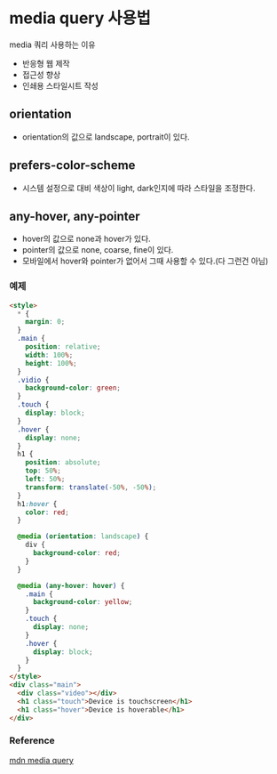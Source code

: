 # media query 사용법

media 쿼리 사용하는 이유

- 반응형 웹 제작
- 접근성 향상
- 인쇄용 스타일시트 작성

## orientation

- orientation의 값으로 landscape, portrait이 있다.

## prefers-color-scheme

- 시스템 설정으로 대비 색상이 light, dark인지에 따라 스타일을 조정한다.

## any-hover, any-pointer

- hover의 값으로 none과 hover가 있다.
- pointer의 값으로 none, coarse, fine이 있다.
- 모바일에서 hover와 pointer가 없어서 그때 사용할 수 있다.(다 그런건 아님)

### 예제

```html
<style>
  * {
    margin: 0;
  }
  .main {
    position: relative;
    width: 100%;
    height: 100%;
  }
  .vidio {
    background-color: green;
  }
  .touch {
    display: block;
  }
  .hover {
    display: none;
  }
  h1 {
    position: absolute;
    top: 50%;
    left: 50%;
    transform: translate(-50%, -50%);
  }
  h1:hover {
    color: red;
  }

  @media (orientation: landscape) {
    div {
      background-color: red;
    }
  }

  @media (any-hover: hover) {
    .main {
      background-color: yellow;
    }
    .touch {
      display: none;
    }
    .hover {
      display: block;
    }
  }
</style>
<div class="main">
  <div class="video"></div>
  <h1 class="touch">Device is touchscreen</h1>
  <h1 class="hover">Device is hoverable</h1>
</div>


```

### Reference

[mdn media query](https://developer.mozilla.org/ko/docs/Web/CSS/CSS_media_queries/Using_media_queries)
